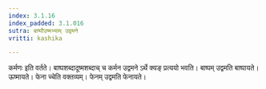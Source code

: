 ```yaml
---
index: 3.1.16
index_padded: 3.1.016
sutra: बाष्पौउष्मभ्याम् उद्वमने
vritti: kashika

---
```

कर्मणः इति वर्तते। बाष्पशब्दादूष्मशब्दाच् च कर्मन उद्वमने ऽर्थे क्यङ् प्रत्ययो भवति। बाष्पम् उद्वमति बाष्पायते। ऊष्मायते। फेना च्चेति वक्तव्यम्। फेनम् उद्वमति फेनायते।